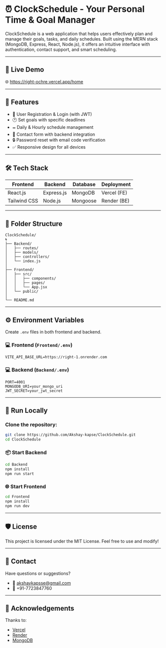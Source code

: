 # ⏰ ClockSchedule - Your Personal Time & Goal Manager

ClockSchedule is a web application that helps users effectively plan and manage their goals, tasks, and daily schedules. Built using the MERN stack (MongoDB, Express, React, Node.js), it offers an intuitive interface with authentication, contact support, and smart scheduling.

---

## 🚀 Live Demo

🌐 https://right-ochre.vercel.app/home

---

## 📌 Features

- 🔐 User Registration & Login (with JWT)
- 🕐 Set goals with specific deadlines
- 🗕️ Daily & Hourly schedule management
- 📩 Contact form with backend integration
- 🔒 Password reset with email code verification
- ✅ Responsive design for all devices

---

## 🛠️ Tech Stack

| Frontend     | Backend    | Database | Deployment  |
| ------------ | ---------- | -------- | ----------- |
| React.js     | Express.js | MongoDB  | Vercel (FE) |
| Tailwind CSS | Node.js    | Mongoose | Render (BE) |

---

## 📂 Folder Structure

```
ClockSchedule/
🌀
├── Backend/
│   ├── routes/
│   ├── models/
│   ├── controllers/
│   └── index.js
│
├── Frontend/
│   ├── src/
│   │   ├── components/
│   │   ├── pages/
│   │   └── App.jsx
│   └── public/
│
└── README.md
```

---

## ⚙️ Environment Variables

Create `.env` files in both frontend and backend.

### 💻 Frontend (`Frontend/.env`)

```
VITE_API_BASE_URL=https://right-1.onrender.com
```

### 💻 Backend (`Backend/.env`)

```
PORT=4001
MONGODB_URI=your_mongo_uri
JWT_SECRET=your_jwt_secret
```

---

## 🧪 Run Locally

### Clone the repository:

```bash
git clone https://github.com/Akshay-kapse/ClockSchedule.git
cd ClockSchedule
```

### 📦 Start Backend

```bash
cd Backend
npm install
npm run start
```

### 🌐 Start Frontend

```bash
cd Frontend
npm install
npm run dev
```

---

## 🛡️ License

This project is licensed under the MIT License. Feel free to use and modify!

---

## 📢 Contact

Have questions or suggestions?

- 📧 [akshaykapsse@gmail.com](mailto\:akshaykapsse@gmail.com)
- 📱 +91-7723847760

---

## 🙌 Acknowledgements

Thanks to:

- [Vercel](https://vercel.com/)
- [Render](https://render.com/)
- [MongoDB](https://www.mongodb.com/)

